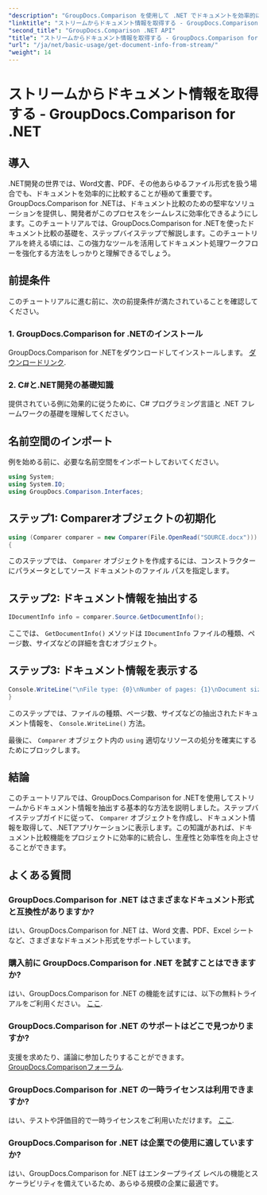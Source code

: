 ```yaml
---
"description": "GroupDocs.Comparison を使用して .NET でドキュメントを効率的に比較し、ドキュメント処理ワークフローをシームレスに強化する方法を学習します。"
"linktitle": "ストリームからドキュメント情報を取得する - GroupDocs.Comparison for .NET"
"second_title": "GroupDocs.Comparison .NET API"
"title": "ストリームからドキュメント情報を取得する - GroupDocs.Comparison for .NET"
"url": "/ja/net/basic-usage/get-document-info-from-stream/"
"weight": 14
---
```


# ストリームからドキュメント情報を取得する - GroupDocs.Comparison for .NET

## 導入
.NET開発の世界では、Word文書、PDF、その他あらゆるファイル形式を扱う場合でも、ドキュメントを効率的に比較することが極めて重要です。GroupDocs.Comparison for .NETは、ドキュメント比較のための堅牢なソリューションを提供し、開発者がこのプロセスをシームレスに効率化できるようにします。このチュートリアルでは、GroupDocs.Comparison for .NETを使ったドキュメント比較の基礎を、ステップバイステップで解説します。このチュートリアルを終える頃には、この強力なツールを活用してドキュメント処理ワークフローを強化する方法をしっかりと理解できるでしょう。
## 前提条件
このチュートリアルに進む前に、次の前提条件が満たされていることを確認してください。
### 1. GroupDocs.Comparison for .NETのインストール
GroupDocs.Comparison for .NETをダウンロードしてインストールします。 [ダウンロードリンク](https://releases。groupdocs.com/comparison/net/).
### 2. C#と.NET開発の基礎知識
提供されている例に効果的に従うために、C# プログラミング言語と .NET フレームワークの基礎を理解してください。

## 名前空間のインポート
例を始める前に、必要な名前空間をインポートしておいてください。
```csharp
using System;
using System.IO;
using GroupDocs.Comparison.Interfaces;
```

## ステップ1: Comparerオブジェクトの初期化
```csharp
using (Comparer comparer = new Comparer(File.OpenRead("SOURCE.docx")))
{
```
このステップでは、 `Comparer` オブジェクトを作成するには、コンストラクターにパラメータとしてソース ドキュメントのファイル パスを指定します。
## ステップ2: ドキュメント情報を抽出する
```csharp
IDocumentInfo info = comparer.Source.GetDocumentInfo();
```
ここでは、 `GetDocumentInfo()` メソッドは `IDocumentInfo` ファイルの種類、ページ数、サイズなどの詳細を含むオブジェクト。
## ステップ3: ドキュメント情報を表示する
```csharp
Console.WriteLine("\nFile type: {0}\nNumber of pages: {1}\nDocument size: {2} bytes", info.FileType, info.PageCount, info.Size);
}
```
このステップでは、ファイルの種類、ページ数、サイズなどの抽出されたドキュメント情報を、 `Console.WriteLine()` 方法。

最後に、 `Comparer` オブジェクト内の `using` 適切なリソースの処分を確実にするためにブロックします。

## 結論
このチュートリアルでは、GroupDocs.Comparison for .NETを使用してストリームからドキュメント情報を抽出する基本的な方法を説明しました。ステップバイステップガイドに従って、 `Comparer` オブジェクトを作成し、ドキュメント情報を取得して、.NETアプリケーションに表示します。この知識があれば、ドキュメント比較機能をプロジェクトに効率的に統合し、生産性と効率性を向上させることができます。
## よくある質問
### GroupDocs.Comparison for .NET はさまざまなドキュメント形式と互換性がありますか?
はい、GroupDocs.Comparison for .NET は、Word 文書、PDF、Excel シートなど、さまざまなドキュメント形式をサポートしています。
### 購入前に GroupDocs.Comparison for .NET を試すことはできますか?
はい、GroupDocs.Comparison for .NET の機能を試すには、以下の無料トライアルをご利用ください。 [ここ](https://releases。groupdocs.com/).
### GroupDocs.Comparison for .NET のサポートはどこで見つかりますか?
支援を求めたり、議論に参加したりすることができます。 [GroupDocs.Comparisonフォーラム](https://forum。groupdocs.com/c/comparison/12).
### GroupDocs.Comparison for .NET の一時ライセンスは利用できますか?
はい、テストや評価目的で一時ライセンスをご利用いただけます。 [ここ](https://purchase。groupdocs.com/temporary-license/).
### GroupDocs.Comparison for .NET は企業での使用に適していますか?
はい、GroupDocs.Comparison for .NET はエンタープライズ レベルの機能とスケーラビリティを備えているため、あらゆる規模の企業に最適です。